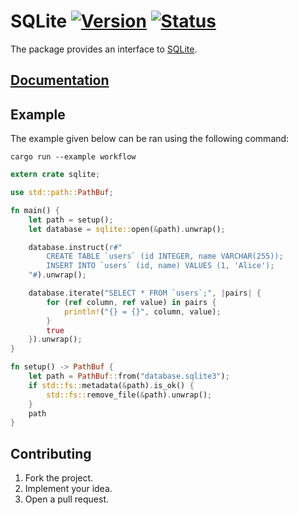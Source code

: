# SQLite [![Version][version-img]][version-url] [![Status][status-img]][status-url]

The package provides an interface to [SQLite][1].

## [Documentation][doc]

## Example

The example given below can be ran using the following command:

```
cargo run --example workflow
```

```rust
extern crate sqlite;

use std::path::PathBuf;

fn main() {
    let path = setup();
    let database = sqlite::open(&path).unwrap();

    database.instruct(r#"
        CREATE TABLE `users` (id INTEGER, name VARCHAR(255));
        INSERT INTO `users` (id, name) VALUES (1, 'Alice');
    "#).unwrap();

    database.iterate("SELECT * FROM `users`;", |pairs| {
        for (ref column, ref value) in pairs {
            println!("{} = {}", column, value);
        }
        true
    }).unwrap();
}

fn setup() -> PathBuf {
    let path = PathBuf::from("database.sqlite3");
    if std::fs::metadata(&path).is_ok() {
        std::fs::remove_file(&path).unwrap();
    }
    path
}
```

## Contributing

1. Fork the project.
2. Implement your idea.
3. Open a pull request.

[1]: https://www.sqlite.org

[version-img]: https://img.shields.io/crates/v/sqlite.svg
[version-url]: https://crates.io/crates/sqlite
[status-img]: https://travis-ci.org/stainless-steel/sqlite.svg?branch=master
[status-url]: https://travis-ci.org/stainless-steel/sqlite
[doc]: https://stainless-steel.github.io/sqlite
